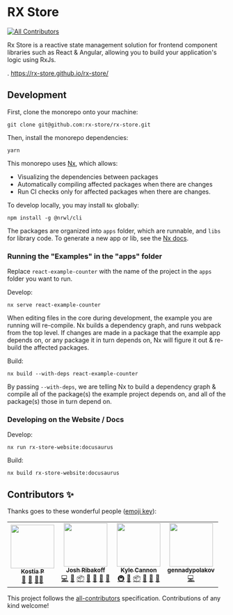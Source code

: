 # RX Store

<!-- ALL-CONTRIBUTORS-BADGE:START - Do not remove or modify this section -->

[![All Contributors](https://img.shields.io/badge/all_contributors-4-orange.svg?style=flat-square)](#contributors-)

<!-- ALL-CONTRIBUTORS-BADGE:END -->

Rx Store is a reactive state management solution for frontend component libraries such as React & Angular, allowing you to build your application's logic using RxJs.

. https://rx-store.github.io/rx-store/

## Development

First, clone the monorepo onto your machine:

```
git clone git@github.com:rx-store/rx-store.git
```

Then, install the monorepo dependencies:

```
yarn
```

This monorepo uses [Nx](https://nx.dev/react), which allows:

- Visualizing the dependencies between packages
- Automatically compiling affected packages when there are changes
- Run CI checks only for affected packages when there are changes.

To develop locally, you may install `Nx` globally:

```
npm install -g @nrwl/cli
```

The packages are organized into `apps` folder, which are runnable, and `libs` for library code. To generate a new app or lib, see the [Nx docs](https://nx.dev/react/cli/generate).

### Running the "Examples" in the "apps" folder

Replace `react-example-counter` with the name of the project in the `apps` folder you want to run.

Develop:

```
nx serve react-example-counter
```

When editing files in the core during development, the example you are running will re-compile. Nx builds a dependency graph, and runs webpack from the top level. If changes are made in a package that the example app depends on, or any package it in turn depends on, Nx will figure it out & re-build the affected packages.

Build:

```
nx build --with-deps react-example-counter
```

By passing `--with-deps`, we are telling Nx to build a dependency graph & compile all of the package(s) the example project depends on, and all of the package(s) those in turn depend on.

### Developing on the Website / Docs

Develop:

```
nx run rx-store-website:docusaurus
```

Build:

```
nx build rx-store-website:docusaurus
```

## Contributors ✨

Thanks goes to these wonderful people ([emoji key](https://allcontributors.org/docs/en/emoji-key)):

<!-- ALL-CONTRIBUTORS-LIST:START - Do not remove or modify this section -->
<!-- prettier-ignore-start -->
<!-- markdownlint-disable -->
<table>
  <tr>
    <td align="center"><a href="https://github.com/kosich"><img src="https://avatars3.githubusercontent.com/u/3994718?v=4?s=100" width="100px;" alt=""/><br /><sub><b>Kostia P</b></sub></a><br /><a href="https://github.com/rx-store/rx-store/commits?author=kosich" title="Documentation">📖</a> <a href="https://github.com/rx-store/rx-store/pulls?q=is%3Apr+reviewed-by%3Akosich" title="Reviewed Pull Requests">👀</a> <a href="#mentoring-kosich" title="Mentoring">🧑‍🏫</a></td>
    <td align="center"><a href="https://github.com/joshribakoff"><img src="https://avatars0.githubusercontent.com/u/4021306?v=4?s=100" width="100px;" alt=""/><br /><sub><b>Josh Ribakoff</b></sub></a><br /><a href="https://github.com/rx-store/rx-store/commits?author=joshribakoff" title="Code">💻</a> <a href="#maintenance-joshribakoff" title="Maintenance">🚧</a> <a href="#platform-joshribakoff" title="Packaging/porting to new platform">📦</a> <a href="#projectManagement-joshribakoff" title="Project Management">📆</a> <a href="https://github.com/rx-store/rx-store/pulls?q=is%3Apr+reviewed-by%3Ajoshribakoff" title="Reviewed Pull Requests">👀</a> <a href="#ideas-joshribakoff" title="Ideas, Planning, & Feedback">🤔</a> <a href="https://github.com/rx-store/rx-store/commits?author=joshribakoff" title="Documentation">📖</a></td>
    <td align="center"><a href="https://github.com/kylecannon"><img src="https://avatars2.githubusercontent.com/u/867978?v=4?s=100" width="100px;" alt=""/><br /><sub><b>Kyle Cannon</b></sub></a><br /><a href="#infra-kylecannon" title="Infrastructure (Hosting, Build-Tools, etc)">🚇</a> <a href="#maintenance-kylecannon" title="Maintenance">🚧</a> <a href="#platform-kylecannon" title="Packaging/porting to new platform">📦</a> <a href="#projectManagement-kylecannon" title="Project Management">📆</a> <a href="https://github.com/rx-store/rx-store/pulls?q=is%3Apr+reviewed-by%3Akylecannon" title="Reviewed Pull Requests">👀</a> <a href="#ideas-kylecannon" title="Ideas, Planning, & Feedback">🤔</a></td>
    <td align="center"><a href="https://github.com/gennadypolakov"><img src="https://avatars3.githubusercontent.com/u/67854099?v=4?s=100" width="100px;" alt=""/><br /><sub><b>gennadypolakov</b></sub></a><br /><a href="https://github.com/rx-store/rx-store/commits?author=gennadypolakov" title="Code">💻</a></td>
  </tr>
</table>

<!-- markdownlint-restore -->
<!-- prettier-ignore-end -->

<!-- ALL-CONTRIBUTORS-LIST:END -->

This project follows the [all-contributors](https://github.com/all-contributors/all-contributors) specification. Contributions of any kind welcome!
